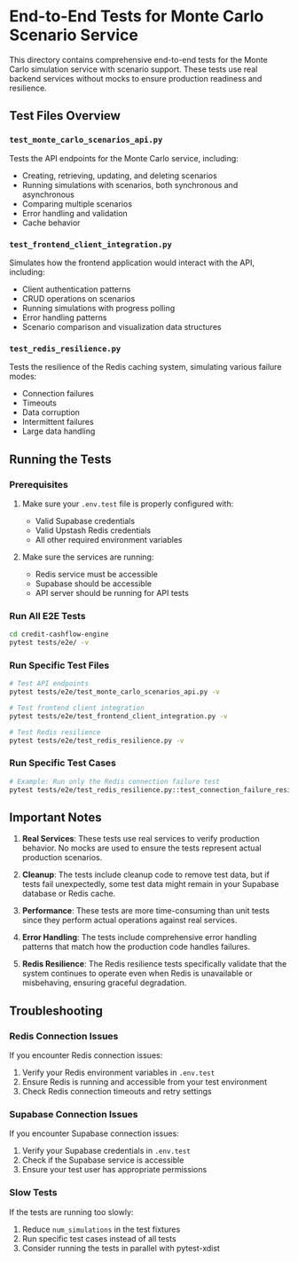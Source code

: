 # End-to-End Tests for Monte Carlo Scenario Service

This directory contains comprehensive end-to-end tests for the Monte Carlo simulation service with scenario support. These tests use real backend services without mocks to ensure production readiness and resilience.

## Test Files Overview

### `test_monte_carlo_scenarios_api.py`

Tests the API endpoints for the Monte Carlo service, including:
- Creating, retrieving, updating, and deleting scenarios
- Running simulations with scenarios, both synchronous and asynchronous
- Comparing multiple scenarios
- Error handling and validation
- Cache behavior

### `test_frontend_client_integration.py`

Simulates how the frontend application would interact with the API, including:
- Client authentication patterns
- CRUD operations on scenarios
- Running simulations with progress polling
- Error handling patterns
- Scenario comparison and visualization data structures

### `test_redis_resilience.py`

Tests the resilience of the Redis caching system, simulating various failure modes:
- Connection failures
- Timeouts
- Data corruption
- Intermittent failures
- Large data handling

## Running the Tests

### Prerequisites

1. Make sure your `.env.test` file is properly configured with:
   - Valid Supabase credentials
   - Valid Upstash Redis credentials
   - All other required environment variables

2. Make sure the services are running:
   - Redis service must be accessible
   - Supabase should be accessible
   - API server should be running for API tests

### Run All E2E Tests

```bash
cd credit-cashflow-engine
pytest tests/e2e/ -v
```

### Run Specific Test Files

```bash
# Test API endpoints
pytest tests/e2e/test_monte_carlo_scenarios_api.py -v

# Test frontend client integration
pytest tests/e2e/test_frontend_client_integration.py -v

# Test Redis resilience
pytest tests/e2e/test_redis_resilience.py -v
```

### Run Specific Test Cases

```bash
# Example: Run only the Redis connection failure test
pytest tests/e2e/test_redis_resilience.py::test_connection_failure_resilience -v
```

## Important Notes

1. **Real Services**: These tests use real services to verify production behavior. 
   No mocks are used to ensure the tests represent actual production scenarios.

2. **Cleanup**: The tests include cleanup code to remove test data, but if tests 
   fail unexpectedly, some test data might remain in your Supabase database or Redis cache.

3. **Performance**: These tests are more time-consuming than unit tests since they 
   perform actual operations against real services.

4. **Error Handling**: The tests include comprehensive error handling patterns that 
   match how the production code handles failures.

5. **Redis Resilience**: The Redis resilience tests specifically validate that the 
   system continues to operate even when Redis is unavailable or misbehaving, ensuring 
   graceful degradation.

## Troubleshooting

### Redis Connection Issues

If you encounter Redis connection issues:

1. Verify your Redis environment variables in `.env.test`
2. Ensure Redis is running and accessible from your test environment
3. Check Redis connection timeouts and retry settings

### Supabase Connection Issues

If you encounter Supabase connection issues:

1. Verify your Supabase credentials in `.env.test`
2. Check if the Supabase service is accessible
3. Ensure your test user has appropriate permissions

### Slow Tests

If the tests are running too slowly:

1. Reduce `num_simulations` in the test fixtures
2. Run specific test cases instead of all tests
3. Consider running the tests in parallel with pytest-xdist
